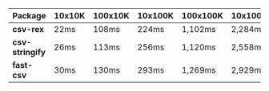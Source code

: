 | Package | 10x10K | 100x10K | 10x100K | 100x100K | 10x1000K 
|---------|---|---|---|---|---
| **csv-rex** | 22ms | 108ms | 224ms | 1,102ms | 2,284ms 
| **csv-stringify** | 26ms | 113ms | 256ms | 1,120ms | 2,558ms 
| **fast-csv** | 30ms | 130ms | 293ms | 1,269ms | 2,929ms 
